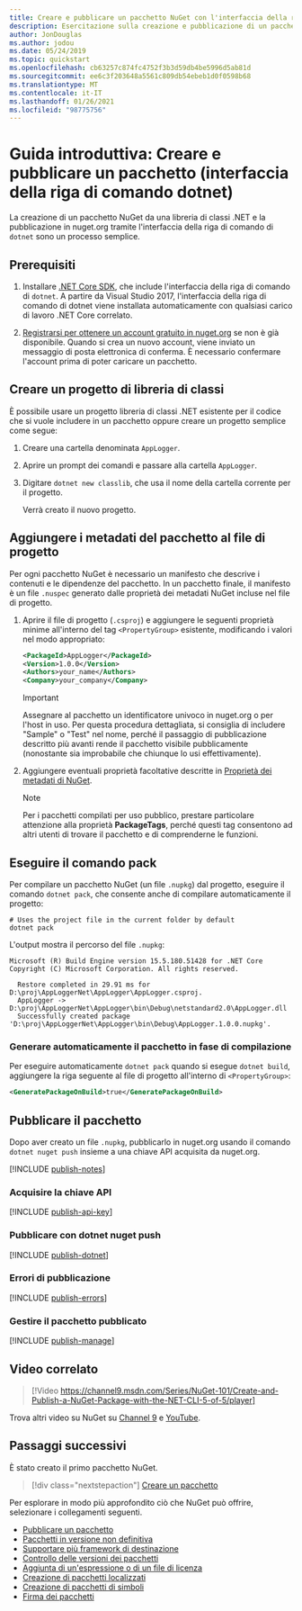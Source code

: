 ```yaml
---
title: Creare e pubblicare un pacchetto NuGet con l'interfaccia della riga di comando di dotnet
description: Esercitazione sulla creazione e pubblicazione di un pacchetto NuGet tramite l'interfaccia della riga di comando di .NET Core, ovvero dotnet.
author: JonDouglas
ms.author: jodou
ms.date: 05/24/2019
ms.topic: quickstart
ms.openlocfilehash: cb63257c874fc4752f3b3d59db4be5996d5ab81d
ms.sourcegitcommit: ee6c3f203648a5561c809db54ebeb1d0f0598b68
ms.translationtype: MT
ms.contentlocale: it-IT
ms.lasthandoff: 01/26/2021
ms.locfileid: "98775756"
---
```

# <a name="quickstart-create-and-publish-a-package-dotnet-cli"></a>Guida introduttiva: Creare e pubblicare un pacchetto (interfaccia della riga di comando dotnet)

La creazione di un pacchetto NuGet da una libreria di classi .NET e la pubblicazione in nuget.org tramite l'interfaccia della riga di comando di `dotnet` sono un processo semplice.

## <a name="prerequisites"></a>Prerequisiti

1. Installare [.NET Core SDK](https://www.microsoft.com/net/download/), che include l'interfaccia della riga di comando di `dotnet`. A partire da Visual Studio 2017, l'interfaccia della riga di comando di dotnet viene installata automaticamente con qualsiasi carico di lavoro .NET Core correlato.

1. [Registrarsi per ottenere un account gratuito in nuget.org](https://www.nuget.org/users/account/LogOn?returnUrl=%2F) se non è già disponibile. Quando si crea un nuovo account, viene inviato un messaggio di posta elettronica di conferma. È necessario confermare l'account prima di poter caricare un pacchetto.

## <a name="create-a-class-library-project"></a>Creare un progetto di libreria di classi

È possibile usare un progetto libreria di classi .NET esistente per il codice che si vuole includere in un pacchetto oppure creare un progetto semplice come segue:

1. Creare una cartella denominata `AppLogger`.

1. Aprire un prompt dei comandi e passare alla cartella `AppLogger`.

1. Digitare `dotnet new classlib`, che usa il nome della cartella corrente per il progetto.

   Verrà creato il nuovo progetto.

## <a name="add-package-metadata-to-the-project-file"></a>Aggiungere i metadati del pacchetto al file di progetto

Per ogni pacchetto NuGet è necessario un manifesto che descrive i contenuti e le dipendenze del pacchetto. In un pacchetto finale, il manifesto è un file `.nuspec` generato dalle proprietà dei metadati NuGet incluse nel file di progetto.

1. Aprire il file di progetto (`.csproj`) e aggiungere le seguenti proprietà minime all'interno del tag `<PropertyGroup>` esistente, modificando i valori nel modo appropriato:

    ```xml
    <PackageId>AppLogger</PackageId>
    <Version>1.0.0</Version>
    <Authors>your_name</Authors>
    <Company>your_company</Company>
    ```

    > [!Important]
    > Assegnare al pacchetto un identificatore univoco in nuget.org o per l'host in uso. Per questa procedura dettagliata, si consiglia di includere "Sample" o "Test" nel nome, perché il passaggio di pubblicazione descritto più avanti rende il pacchetto visibile pubblicamente (nonostante sia improbabile che chiunque lo usi effettivamente).

1. Aggiungere eventuali proprietà facoltative descritte in [Proprietà dei metadati di NuGet](/dotnet/core/tools/csproj#nuget-metadata-properties).

    > [!Note]
    > Per i pacchetti compilati per uso pubblico, prestare particolare attenzione alla proprietà **PackageTags**, perché questi tag consentono ad altri utenti di trovare il pacchetto e di comprenderne le funzioni.

## <a name="run-the-pack-command"></a>Eseguire il comando pack

Per compilare un pacchetto NuGet (un file `.nupkg`) dal progetto, eseguire il comando `dotnet pack`, che consente anche di compilare automaticamente il progetto:

```dotnetcli
# Uses the project file in the current folder by default
dotnet pack
```

L'output mostra il percorso del file `.nupkg`:

```output
Microsoft (R) Build Engine version 15.5.180.51428 for .NET Core
Copyright (C) Microsoft Corporation. All rights reserved.

  Restore completed in 29.91 ms for D:\proj\AppLoggerNet\AppLogger\AppLogger.csproj.
  AppLogger -> D:\proj\AppLoggerNet\AppLogger\bin\Debug\netstandard2.0\AppLogger.dll
  Successfully created package 'D:\proj\AppLoggerNet\AppLogger\bin\Debug\AppLogger.1.0.0.nupkg'.
```

### <a name="automatically-generate-package-on-build"></a>Generare automaticamente il pacchetto in fase di compilazione

Per eseguire automaticamente `dotnet pack` quando si esegue `dotnet build`, aggiungere la riga seguente al file di progetto all'interno di `<PropertyGroup>`:

```xml
<GeneratePackageOnBuild>true</GeneratePackageOnBuild>
```

## <a name="publish-the-package"></a>Pubblicare il pacchetto

Dopo aver creato un file `.nupkg`, pubblicarlo in nuget.org usando il comando `dotnet nuget push` insieme a una chiave API acquisita da nuget.org.

[!INCLUDE [publish-notes](includes/publish-notes.md)]

### <a name="acquire-your-api-key"></a>Acquisire la chiave API

[!INCLUDE [publish-api-key](includes/publish-api-key.md)]

### <a name="publish-with-dotnet-nuget-push"></a>Pubblicare con dotnet nuget push

[!INCLUDE [publish-dotnet](includes/publish-dotnet.md)]

### <a name="publish-errors"></a>Errori di pubblicazione

[!INCLUDE [publish-errors](includes/publish-errors.md)]

### <a name="manage-the-published-package"></a>Gestire il pacchetto pubblicato

[!INCLUDE [publish-manage](includes/publish-manage.md)]

## <a name="related-video"></a>Video correlato

> [!Video https://channel9.msdn.com/Series/NuGet-101/Create-and-Publish-a-NuGet-Package-with-the-NET-CLI-5-of-5/player]

Trova altri video su NuGet su [Channel 9](https://channel9.msdn.com/Series/NuGet-101) e [YouTube](https://www.youtube.com/playlist?list=PLdo4fOcmZ0oVLvfkFk8O9h6v2Dcdh2bh_).

## <a name="next-steps"></a>Passaggi successivi

È stato creato il primo pacchetto NuGet.

> [!div class="nextstepaction"]
> [Creare un pacchetto](../create-packages/creating-a-package-dotnet-cli.md)

Per esplorare in modo più approfondito ciò che NuGet può offrire, selezionare i collegamenti seguenti.

- [Pubblicare un pacchetto](../nuget-org/publish-a-package.md)
- [Pacchetti in versione non definitiva](../create-packages/Prerelease-Packages.md)
- [Supportare più framework di destinazione](../create-packages/multiple-target-frameworks-project-file.md)
- [Controllo delle versioni dei pacchetti](../concepts/package-versioning.md)
- [Aggiunta di un'espressione o di un file di licenza](../reference/msbuild-targets.md#packing-a-license-expression-or-a-license-file)
- [Creazione di pacchetti localizzati](../create-packages/creating-localized-packages.md)
- [Creazione di pacchetti di simboli](../create-packages/symbol-packages-snupkg.md)
- [Firma dei pacchetti](../create-packages/Sign-a-package.md)
